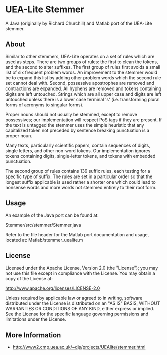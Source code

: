 UEA-Lite Stemmer
================
A Java (originally by Richard Churchill) and Matlab port of the UEA-Lite stemmer.

About
------
Similar to other stemmers, UEA-Lite operates on a set of rules which are used as steps. There are two groups of rules: the first to clean the tokens, and the second to alter suffixes.
The first group of rules first avoids a small list of six frequent problem words. An improvement to the stemmer would be to expand this list by adding other problem words which the second rule set cannot deal with. Second, possessive apostrophes are removed and contractions are expanded. All hyphens are removed and tokens containing digits are left untouched. Strings which are all upper case and digits are left untouched unless there is a lower case terminal 's' (i.e. transforming plural forms of acronyms to singular forms).

Proper nouns should not usually be stemmed, except to remove possessives; our implementation will respect PoS tags if they are present. If the text is untagged the stemmer uses the simple heuristic that any capitalized token not preceded by sentence breaking punctuation is a proper noun.

Many texts, particularly scientific papers, contain sequences of digits, single letters, and other non-word tokens. Our implementation ignores tokens containing digits, single-letter tokens, and tokens with embedded punctuation.

The second group of rules contains 139 suffix rules, each testing for a specific type of suffix. The rules are set in a particular order so that the longest suffix applicable is used rather a shorter one which could lead to nonsense words and more words not stemmed entirely to their root form.

Usage
-------
An example of the Java port can be found at:

Stemmer/src/stemmer/Stemmer.java

Refer to the file header for the Matlab port documentation and usage, located at:
Matlab/stemmer_uealite.m

License
-------
Licensed under the Apache License, Version 2.0 (the "License");
you may not use this file except in compliance with the License.
You may obtain a copy of the License at:

http://www.apache.org/licenses/LICENSE-2.0

Unless required by applicable law or agreed to in writing, software
distributed under the License is distributed on an "AS IS" BASIS,
WITHOUT WARRANTIES OR CONDITIONS OF ANY KIND, either express or implied.
See the License for the specific language governing permissions and
limitations under the License.

More Information
----------------
* http://www2.cmp.uea.ac.uk/~djs/projects/UEAlite/stemmer.html